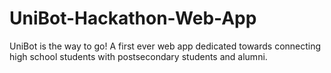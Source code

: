 # UniBot-Hackathon-Web-App
UniBot is the way to go! A first ever web app dedicated towards connecting high school students with postsecondary students and alumni.
